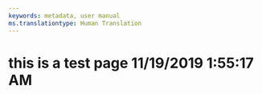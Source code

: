```yaml
---
keywords: metadata, user manual
ms.translationtype: Human Translation
---
```

# this is a test page 11/19/2019 1:55:17 AM